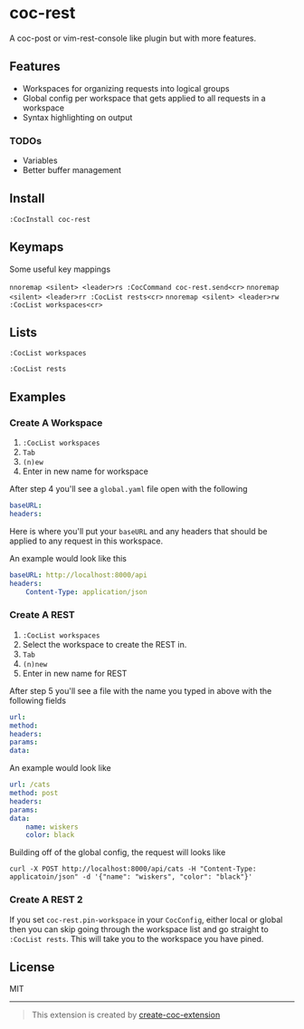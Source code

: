 # coc-rest

A coc-post or vim-rest-console like plugin but with more features.


## Features

* Workspaces for organizing requests into logical groups
* Global config per workspace that gets applied to all requests in a workspace
* Syntax highlighting on output

### TODOs

* Variables
* Better buffer management


## Install

`:CocInstall coc-rest`


## Keymaps

Some useful key mappings

`nnoremap <silent> <leader>rs :CocCommand coc-rest.send<cr>`
`nnoremap <silent> <leader>rr :CocList rests<cr>`
`nnoremap <silent> <leader>rw :CocList workspaces<cr>`

## Lists

`:CocList workspaces`

`:CocList rests`

## Examples

### Create A Workspace

1. `:CocList workspaces`
2. `Tab`
3. `(n)ew`
4. Enter in new name for workspace 

After step 4 you'll see a `global.yaml` file open with the following 

```yaml
baseURL: 
headers:
```

Here is where you'll put your `baseURL` and any headers that should be applied to any request in this workspace.

An example would look like this
```yaml
baseURL: http://localhost:8000/api
headers:
    Content-Type: application/json
```

### Create A REST

1. `:CocList workspaces`
2. Select the workspace to create the REST in.
3. `Tab`
4. `(n)new`
5. Enter in new name for REST

After step 5 you'll see a file with the name you typed in above with the following fields

```yaml
url: 
method: 
headers:
params:
data:
```

An example would look like 
```yaml
url: /cats
method: post
headers:
params:
data:
    name: wiskers
    color: black
```

Building off of the global config, the request will looks like

`curl -X POST http://localhost:8000/api/cats -H "Content-Type: applicatoin/json" -d '{"name": "wiskers", "color": "black"}'`

### Create A REST 2

If you set `coc-rest.pin-workspace` in your `CocConfig`, either local or global then you can skip going through the workspace list and go straight to `:CocList rests`.  This will take you to the workspace you have pined.

## License

MIT

---

> This extension is created by [create-coc-extension](https://github.com/fannheyward/create-coc-extension)
